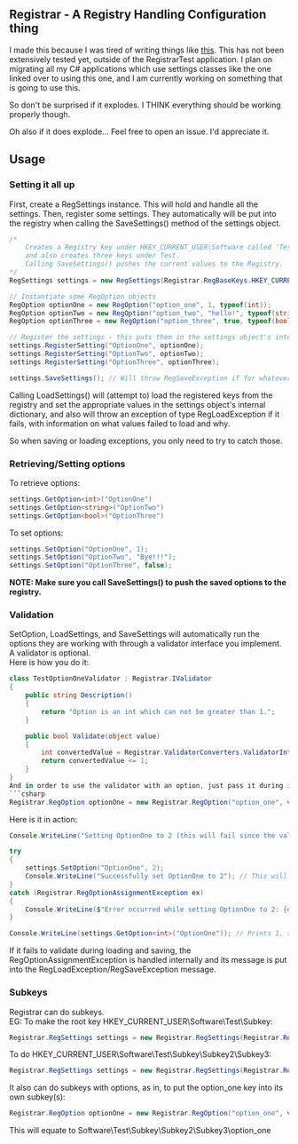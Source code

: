 ## Registrar - A Registry Handling Configuration thing
I made this because I was tired of writing things like [this](https://pastebin.com/m8vY9vwb). This has not been extensively tested yet, outside of the RegistrarTest application. I plan on migrating all my C# applications which use settings classes like the one linked over to using this one, and I am currently working on something that is going to use this.  
  
So don't be surprised if it explodes. I THINK everything should be working properly though.  
  
Oh also if it does explode... Feel free to open an issue. I'd appreciate it.  

## Usage
### Setting it all up
First, create a RegSettings instance. This will hold and handle all the settings. Then, register some settings. They automatically will be put into the registry when calling the SaveSettings() method of the settings object.  

```csharp
/*
	Creates a Registry key under HKEY_CURRENT_USER\Software called 'Test',
	and also creates three keys under Test.
	Calling SaveSettings() pushes the current values to the Registry.
*/
RegSettings settings = new RegSettings(Registrar.RegBaseKeys.HKEY_CURRENT_USER, "Software/Test");

// Instantiate some RegOption objects
RegOption optionOne = new RegOption("option_one", 1, typeof(int));
RegOption optionTwo = new RegOption("option_two", "hello!", typeof(string));
RegOption optionThree = new RegOption("option_three", true, typeof(bool));

// Register the settings - this puts them in the settings object's internal dictionary.
settings.RegisterSetting("OptionOne", optionOne);
settings.RegisterSetting("OptionTwo", optionTwo);
settings.RegisterSetting("OptionThree", optionThree);

settings.SaveSettings(); // Will throw RegSaveException if for whatever reason it fails, with information as to which values failed and why.
```

Calling LoadSettings() will (attempt to) load the registered keys from the registry and set the appropriate values in the settings object's internal dictionary, and also will throw an exception of type RegLoadException if it fails, with information on what values failed to load and why.  
  
So when saving or loading exceptions, you only need to try to catch those.  
  
### Retrieving/Setting options  
To retrieve options:  
```csharp
settings.GetOption<int>("OptionOne")
settings.GetOption<string>("OptionTwo")
settings.GetOption<bool>("OptionThree")
```
To set options:  
```csharp
settings.SetOption("OptionOne", 1);
settings.SetOption("OptionTwo", "Bye!!!");
settings.SetOption("OptionThree", false);
```  
**NOTE: Make sure you call SaveSettings() to push the saved options to the registry.**

### Validation  
SetOption, LoadSettings, and SaveSettings will automatically run the options they are working with through a validator interface you implement. A validator is optional.  
Here is how you do it:  
```csharp
class TestOptionOneValidator : Registrar.IValidator
{
	public string Description()
	{
		return "Option is an int which can not be greater than 1.";
	}

	public bool Validate(object value)
	{
		int convertedValue = Registrar.ValidatorConverters.ValidatorIntConverter(value);
		return convertedValue <= 1;
	}
}
And in order to use the validator with an option, just pass it during instantian of the option object:
```csharp
Registrar.RegOption optionOne = new Registrar.RegOption("option_one", validators.OptionOneValidator, 1, typeof(int));
```
Here is it in action:
```csharp
Console.WriteLine("Setting OptionOne to 2 (this will fail since the validator makes sure its <= 1)");

try
{
	settings.SetOption("OptionOne", 2);
	Console.WriteLine("Successfully set OptionOne to 2"); // This will never be reached but its here just for show.
}
catch (Registrar.RegOptionAssignmentException ex)
{
	Console.WriteLine($"Error occurred while setting OptionOne to 2: {ex.Message}");
}

Console.WriteLine(settings.GetOption<int>("OptionOne")); // Prints 1, since the option failed to be set so it kept its previous value
```
If it fails to validate during loading and saving, the RegOptionAssignmentException is handled internally and its message is put into the RegLoadException/RegSaveException message.  
### Subkeys
Registrar can do subkeys.  
EG: To make the root key HKEY_CURRENT_USER\Software\Test\Subkey:
```csharp
Registrar.RegSettings settings = new Registrar.RegSettings(Registrar.RegBaseKeys.HKEY_CURRENT_USER, "Software/Test/Subkey");
```
To do HKEY_CURRENT_USER\Software\Test\Subkey\Subkey2\Subkey3:
```csharp
Registrar.RegSettings settings = new Registrar.RegSettings(Registrar.RegBaseKeys.HKEY_CURRENT_USER, "Software/Test/Subkey/Subkey2/Subkey3");
```
It also can do subkeys with options, as in, to put the option_one key into its own subkey(s):
```csharp
Registrar.RegOption optionOne = new Registrar.RegOption("option_one", validators.OptionOneValidator, 1, typeof(int), "Subkey/Subkey2/Subkey3");
```
This will equate to Software\Test\Subkey\Subkey2\Subkey3\option_one
